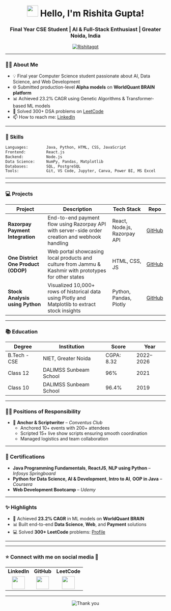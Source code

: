 <h1 align="center">
  <img src="https://emojis.slackmojis.com/emojis/images/1588177020/8809/blob-cool.gif" width="35"/> 
  Hello, I'm Rishita Gupta!
</h1>

<h3 align="center">Final Year CSE Student | AI & Full-Stack Enthusiast | Greater Noida, India</h3>

<p align="center">
  <a href="https://github.com/Rishitagpt">
    <img src="https://komarev.com/ghpvc/?username=Rishitagpt&label=Profile%20Views&color=0e75b6&style=flat" alt="Rishitagpt" />
  </a>
</p>

---

### 👩‍💻 About Me

- 💡 Final year Computer Science student passionate about AI, Data Science, and Web Development
- 🌐 Submitted production-level **Alpha models** on **WorldQuant BRAIN platform**
- 📊 Achieved 23.2% CAGR using Genetic Algorithms & Transformer-based ML models
- 🧠 Solved 300+ DSA problems on [LeetCode](https://leetcode.com/u/Rishitagpt01/)
- 📫 How to reach me: [LinkedIn](https://www.linkedin.com/in/rishita-gupta-217642279/)

---

### 🧠 Skills

```bash
Languages:        Java, Python, HTML, CSS, JavaScript
Frontend:         React.js
Backend:          Node.js
Data Science:     NumPy, Pandas, Matplotlib
Databases:        SQL, PostgreSQL
Tools:            Git, VS Code, Jupyter, Canva, Power BI, MS Excel
```

---

---

### 💻 Projects

| Project | Description | Tech Stack | Repo |
|--------|-------------|------------|------|
| **Razorpay Payment Integration** | End-to-end payment flow using Razorpay API with server-side order creation and webhook handling | React, Node.js, Razorpay API | [GitHub](https://github.com/Rishitagpt/Razorpay-Payment-Integration) |
| **One District One Product (ODOP)** | Web portal showcasing local products and culture from Jammu & Kashmir with prototypes for other states | HTML, CSS, JS | [GitHub](https://github.com/Rishitagpt/One-District-One-Product-J-K-) |
| **Stock Analysis using Python** | Visualized 10,000+ rows of historical data using Plotly and Matplotlib to extract stock insights | Python, Pandas, Plotly | [GitHub](https://github.com/Rishitagpt/Stock-Analysis) |

---

### 📚 Education

| Degree | Institution | Score | Year |
|--------|-------------|-------|------|
| B.Tech - CSE | NIET, Greater Noida | CGPA: 8.32 | 2022–2026 |
| Class 12 | DALIMSS Sunbeam School | 96% | 2021 |
| Class 10 | DALIMSS Sunbeam School | 96.4% | 2019 |

---

### 🧑‍🏫 Positions of Responsibility

- 🎤 **Anchor & Scriptwriter** – *Conventus Club*
  - Anchored 10+ events with 200+ attendees
  - Scripted 15+ live show scripts ensuring smooth coordination
  - Managed logistics and team collaboration

---

### 📄 Certifications

- **Java Programming Fundamentals**, **ReactJS**, **NLP using Python** – *Infosys Springboard*
- **Python for Data Science, AI & Development**, **Intro to AI**, **OOP in Java** – *Coursera*
- **Web Development Bootcamp** – *Udemy*

---

### ✨ Highlights

- 🔬 Achieved **23.2% CAGR** in ML models on **WorldQuant BRAIN**
- 📊 Built end-to-end **Data Science**, **Web**, and **Payment** solutions
- 💻 Solved **300+ LeetCode** problems: [Profile](https://leetcode.com/u/Rishitagpt01/)

---

---

### ⭐ Connect with me on social media 📲

<table>
  <tr>
    <td><b>LinkedIn</b></td>
    <td><b>GitHub</b></td>
    <td><b>LeetCode</b></td>
  </tr>
  <tr>
    <td align="center">
      <a href="https://www.linkedin.com/in/rishita-gupta-217642279/" target="_blank">
        <img src="https://raw.githubusercontent.com/rahuldkjain/github-profile-readme-generator/master/src/images/icons/Social/linked-in-alt.svg" width="40" height="40" />
      </a>
    </td>
    <td align="center">
      <a href="https://github.com/Rishitagpt" target="_blank">
        <img src="https://raw.githubusercontent.com/rahuldkjain/github-profile-readme-generator/master/src/images/icons/Social/github.svg" width="40" height="40" />
      </a>
    </td>
    <td align="center">
      <a href="https://leetcode.com/u/Rishitagpt01/" target="_blank">
        <img src="https://upload.wikimedia.org/wikipedia/commons/1/19/LeetCode_logo_black.png" width="40" height="40" />
      </a>
    </td>
  </tr>
</table>

---

<p align="center">
  <img src="https://readme-typing-svg.herokuapp.com?font=Fira+Code&weight=600&pause=1000&color=00FF00&center=true&vCenter=true&width=600&lines=ThankYou%20for%20visiting%20my%20profile%2C%20see%20you%20next%20time." alt="Thank you" />
</p>

